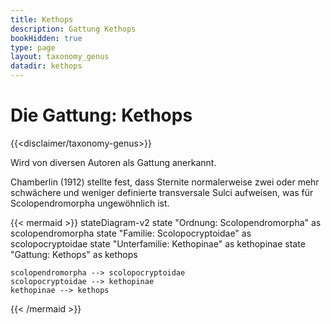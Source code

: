 ```yaml
---
title: Kethops
description: Gattung Kethops
bookHidden: true
type: page
layout: taxonomy_genus
datadir: kethops
---
```


# Die Gattung: Kethops
{{<disclaimer/taxonomy-genus>}}

Wird von diversen Autoren als Gattung anerkannt.

Chamberlin (1912) stellte fest, dass Sternite normalerweise zwei oder mehr schwächere und weniger definierte transversale Sulci aufweisen, was für Scolopendromorpha ungewöhnlich ist.

{{< mermaid >}}
stateDiagram-v2
    state "Ordnung: Scolopendromorpha" as scolopendromorpha
    state "Familie: Scolopocryptoidae" as scolopocryptoidae
    state "Unterfamilie: Kethopinae" as kethopinae
    state "Gattung: Kethops" as kethops

    scolopendromorpha --> scolopocryptoidae
    scolopocryptoidae --> kethopinae
    kethopinae --> kethops
{{< /mermaid >}}